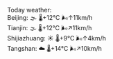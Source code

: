 Today weather:  
Beijing: 🌫  🌡️+12°C 🌬️↑11km/h  
Tianjin: 🌫  🌡️+12°C 🌬️↗11km/h  
Shijiazhuang: ☀️   🌡️+9°C 🌬️↑4km/h  
Tangshan: ☁️   🌡️+14°C 🌬️↗10km/h  

